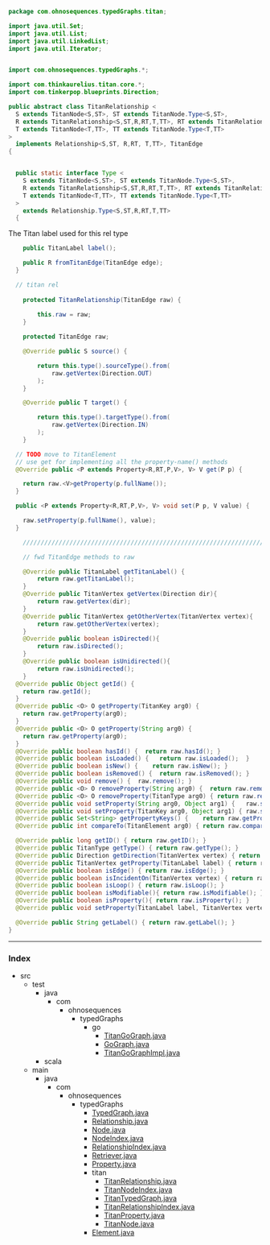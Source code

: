 
```java
package com.ohnosequences.typedGraphs.titan;

import java.util.Set;
import java.util.List;
import java.util.LinkedList;
import java.util.Iterator;


import com.ohnosequences.typedGraphs.*;

import com.thinkaurelius.titan.core.*;
import com.tinkerpop.blueprints.Direction;

public abstract class TitanRelationship <
  S extends TitanNode<S,ST>, ST extends TitanNode.Type<S,ST>,
  R extends TitanRelationship<S,ST,R,RT,T,TT>, RT extends TitanRelationship.Type<S,ST,R,RT,T,TT>,
  T extends TitanNode<T,TT>, TT extends TitanNode.Type<T,TT>
> 
  implements Relationship<S,ST, R,RT, T,TT>, TitanEdge 
{


  public static interface Type <
    S extends TitanNode<S,ST>, ST extends TitanNode.Type<S,ST>,
    R extends TitanRelationship<S,ST,R,RT,T,TT>, RT extends TitanRelationship.Type<S,ST,R,RT,T,TT>,
    T extends TitanNode<T,TT>, TT extends TitanNode.Type<T,TT>
  >
    extends Relationship.Type<S,ST,R,RT,T,TT>
  {
```

The Titan label used for this rel type

```java
    public TitanLabel label();

    public R fromTitanEdge(TitanEdge edge);
  }

  // titan rel
  
	protected TitanRelationship(TitanEdge raw) {
		
		this.raw = raw;
	}

	protected TitanEdge raw;

	@Override public S source() {

		return this.type().sourceType().from(
			raw.getVertex(Direction.OUT)
		);
	}

	@Override public T target() {

		return this.type().targetType().from(
			raw.getVertex(Direction.IN)
		);
	}

  // TODO move to TitanElement
  // use get for implementing all the property-name() methods
  @Override public <P extends Property<R,RT,P,V>, V> V get(P p) {

    return raw.<V>getProperty(p.fullName());
  }

  public <P extends Property<R,RT,P,V>, V> void set(P p, V value) {

    raw.setProperty(p.fullName(), value);
  }

	//////////////////////////////////////////////////////////////////////////////////////////

	// fwd TitanEdge methods to raw

	@Override public TitanLabel getTitanLabel() {
		return raw.getTitanLabel();
	}
	@Override public TitanVertex getVertex(Direction dir){
		return raw.getVertex(dir);
	}
	@Override public TitanVertex getOtherVertex(TitanVertex vertex){
		return raw.getOtherVertex(vertex);
	}
	@Override public boolean isDirected(){
		return raw.isDirected();
	}
	@Override public boolean isUnidirected(){
		return raw.isUnidirected();
	}
  @Override public Object getId() { 
    return raw.getId();
  }
  @Override public <O> O getProperty(TitanKey arg0) { 
    return raw.getProperty(arg0); 
  }
  @Override public <O> O getProperty(String arg0) {   
    return raw.getProperty(arg0); 
  }
  @Override public boolean hasId() {  return raw.hasId(); }
  @Override public boolean isLoaded() {   return raw.isLoaded();  }
  @Override public boolean isNew() {    return raw.isNew(); }
  @Override public boolean isRemoved() {  return raw.isRemoved(); }
  @Override public void remove() {  raw.remove(); }
  @Override public <O> O removeProperty(String arg0) {  return raw.removeProperty(arg0);  }
  @Override public <O> O removeProperty(TitanType arg0) { return raw.removeProperty(arg0);}
  @Override public void setProperty(String arg0, Object arg1) {   raw.setProperty(arg0, arg1);  }
  @Override public void setProperty(TitanKey arg0, Object arg1) { raw.setProperty(arg0, arg1);  }
  @Override public Set<String> getPropertyKeys() {    return raw.getPropertyKeys(); }
  @Override public int compareTo(TitanElement arg0) { return raw.compareTo(arg0); }

  @Override public long getID() { return raw.getID(); }
  @Override public TitanType getType() { return raw.getType(); }
  @Override public Direction getDirection(TitanVertex vertex) { return raw.getDirection(vertex); }
  @Override public TitanVertex getProperty(TitanLabel label) { return raw.getProperty(label); }
  @Override public boolean isEdge() { return raw.isEdge(); }
  @Override public boolean isIncidentOn(TitanVertex vertex) { return raw.isIncidentOn(vertex); }
  @Override public boolean isLoop() { return raw.isLoop(); }
  @Override public boolean isModifiable(){ return raw.isModifiable(); }
  @Override public boolean isProperty(){ return raw.isProperty(); }
  @Override public void setProperty(TitanLabel label, TitanVertex vertex) { raw.setProperty(label,vertex); }

  @Override public String getLabel() { return raw.getLabel(); }
}
```


------

### Index

+ src
  + test
    + java
      + com
        + ohnosequences
          + typedGraphs
            + go
              + [TitanGoGraph.java][test/java/com/ohnosequences/typedGraphs/go/TitanGoGraph.java]
              + [GoGraph.java][test/java/com/ohnosequences/typedGraphs/go/GoGraph.java]
              + [TitanGoGraphImpl.java][test/java/com/ohnosequences/typedGraphs/go/TitanGoGraphImpl.java]
    + scala
  + main
    + java
      + com
        + ohnosequences
          + typedGraphs
            + [TypedGraph.java][main/java/com/ohnosequences/typedGraphs/TypedGraph.java]
            + [Relationship.java][main/java/com/ohnosequences/typedGraphs/Relationship.java]
            + [Node.java][main/java/com/ohnosequences/typedGraphs/Node.java]
            + [NodeIndex.java][main/java/com/ohnosequences/typedGraphs/NodeIndex.java]
            + [RelationshipIndex.java][main/java/com/ohnosequences/typedGraphs/RelationshipIndex.java]
            + [Retriever.java][main/java/com/ohnosequences/typedGraphs/Retriever.java]
            + [Property.java][main/java/com/ohnosequences/typedGraphs/Property.java]
            + titan
              + [TitanRelationship.java][main/java/com/ohnosequences/typedGraphs/titan/TitanRelationship.java]
              + [TitanNodeIndex.java][main/java/com/ohnosequences/typedGraphs/titan/TitanNodeIndex.java]
              + [TitanTypedGraph.java][main/java/com/ohnosequences/typedGraphs/titan/TitanTypedGraph.java]
              + [TitanRelationshipIndex.java][main/java/com/ohnosequences/typedGraphs/titan/TitanRelationshipIndex.java]
              + [TitanProperty.java][main/java/com/ohnosequences/typedGraphs/titan/TitanProperty.java]
              + [TitanNode.java][main/java/com/ohnosequences/typedGraphs/titan/TitanNode.java]
            + [Element.java][main/java/com/ohnosequences/typedGraphs/Element.java]

[test/java/com/ohnosequences/typedGraphs/go/TitanGoGraph.java]: ../../../../../../test/java/com/ohnosequences/typedGraphs/go/TitanGoGraph.java.md
[test/java/com/ohnosequences/typedGraphs/go/GoGraph.java]: ../../../../../../test/java/com/ohnosequences/typedGraphs/go/GoGraph.java.md
[test/java/com/ohnosequences/typedGraphs/go/TitanGoGraphImpl.java]: ../../../../../../test/java/com/ohnosequences/typedGraphs/go/TitanGoGraphImpl.java.md
[main/java/com/ohnosequences/typedGraphs/TypedGraph.java]: ../TypedGraph.java.md
[main/java/com/ohnosequences/typedGraphs/Relationship.java]: ../Relationship.java.md
[main/java/com/ohnosequences/typedGraphs/Node.java]: ../Node.java.md
[main/java/com/ohnosequences/typedGraphs/NodeIndex.java]: ../NodeIndex.java.md
[main/java/com/ohnosequences/typedGraphs/RelationshipIndex.java]: ../RelationshipIndex.java.md
[main/java/com/ohnosequences/typedGraphs/Retriever.java]: ../Retriever.java.md
[main/java/com/ohnosequences/typedGraphs/Property.java]: ../Property.java.md
[main/java/com/ohnosequences/typedGraphs/titan/TitanRelationship.java]: TitanRelationship.java.md
[main/java/com/ohnosequences/typedGraphs/titan/TitanNodeIndex.java]: TitanNodeIndex.java.md
[main/java/com/ohnosequences/typedGraphs/titan/TitanTypedGraph.java]: TitanTypedGraph.java.md
[main/java/com/ohnosequences/typedGraphs/titan/TitanRelationshipIndex.java]: TitanRelationshipIndex.java.md
[main/java/com/ohnosequences/typedGraphs/titan/TitanProperty.java]: TitanProperty.java.md
[main/java/com/ohnosequences/typedGraphs/titan/TitanNode.java]: TitanNode.java.md
[main/java/com/ohnosequences/typedGraphs/Element.java]: ../Element.java.md